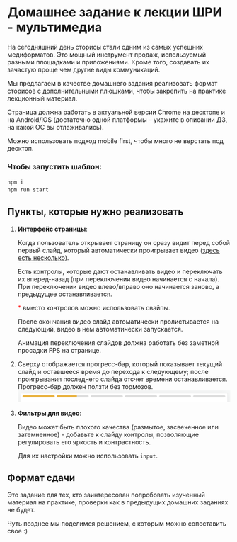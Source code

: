 # Домашнее задание к лекции ШРИ - мультимедиа

На сегодняшний день сторисы стали одним из самых успешних медиформатов.
Это мощный инструмент продаж, используемый разными площадками и приложениями.
Кроме того, создавать их зачастую проще чем другие виды коммуникаций.

Мы предлагаем в качестве домашнего задания реализовать формат сторисов с дополнительными плюшками,
чтобы закрепить на практике лекционный материал.

Страница должна работать в актуальной версии Chrome на десктопе и
на Android/iOS (достаточно одной платформы – укажите в описании ДЗ, на какой ОС вы отлаживались).

Можно использовать подход mobile first, чтобы много не верстать под десктоп.

### Чтобы запустить шаблон:
```bash
npm i
npm run start
```

## Пункты, которые нужно реализовать

1. **Интерфейс страницы**:

   Когда пользователь открывает страницу он сразу видит перед собой первый слайд,
   который автоматически проигрывает видео ([здесь есть несколько](vids/)).

   Есть контролы, которые дают останавливать видео и переключать их вперед-назад (при переключении видео начинается с начала).
   При переключении видео влево/вправо оно начинается заново, а предыдущее останавливается.

   <span style="color:red">*</span> вместо контролов можно использовать свайпы.

   После окончания видео слайд автоматически пролистывается на следующий, видео в нем автоматически запускается.

   Анимация переключения слайдов должна работать без заметной просадки FPS на странице.

2. Сверху отображается прогресс-бар, который показывает текущий слайд и оставшееся время до перехода к следующему;
   после проигрывания последнего слайда отсчет времени останавливается. Прогресс-бар должен ползти без тормозов.
   ![](./attaches/progress-bar.png)

3. **Фильтры для видео**:

   Видео может быть плохого качества (размытое, засвеченное или затемненное) - добавьте к слайду контролы,
   позволяющие регулировать его яркость и контрастность.

   Для их настройки можно использовать `input`.

## Формат сдачи

Это задание для тех, кто заинтересован попробовать изученный материал на практике, проверки как в предыдущих домашних заданиях не будет.

Чуть позднее мы поделимся решением, с которым можно сопоставить свое :)
